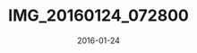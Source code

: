 ---
date: 2016-01-24
slug: IMG_20160124_072800
title: IMG_20160124_072800
image:
  ModifyDate: '2016:01:24 07:28:02'
  GPSInfo: 700
  Model: Nexus 6P
  ImageWidth: 4000
  ResolutionUnit: 2
  YCbCrPositioning: 1
  ImageHeight: 2992
  YResolution: 72
  Orientation: 1
  Software: HDR+ 1.0.106412213r
  ExifOffset: 242
  XResolution: 72
  Make: Huawei
  path: /life/IMG_20160124_072800.jpg
  name: IMG_20160124_072800
  thumb_path: /life/thumb_IMG_20160124_072800.jpg
thumbnail:
  ImageWidth: 240
  ResolutionUnit: 2
  ImageHeight: 176
  YResolution: 72
  Orientation: 1
  ThumbnailLength: 3982
  ThumbnailOffset: 1055
  Compression: 6
  XResolution: 72
exif:
  ColorSpace: 1
  FNumber: 2
  CreateDate: '2016:01:24 07:28:02'
  SubjectDistanceRange: 0
  FocalLength: 4.67
  ApertureValue: 2
  ExposureMode: 0
  ExifImageHeight: 2992
  CustomRendered: 1
  MaxApertureValue: 2
  SceneCaptureType: 0
  SceneType: !<tag:yaml.org,2002:binary> AQ==
  DigitalZoomRatio: 1
  Saturation: 0
  ExposureProgram: 2
  Sharpness: 0
  ExifImageWidth: 4000
  ShutterSpeedValue: 11.19
  MeteringMode: 2
  DateTimeOriginal: '2016:01:24 07:28:02'
  ComponentsConfiguration: !<tag:yaml.org,2002:binary> AQIDAA==
  SubjectDistance: 0
  Flash: 16
  ExifVersion: !<tag:yaml.org,2002:binary> MDIxMA==
  Contrast: 0
  ISO: 60
  SensingMethod: 2
  FlashpixVersion: !<tag:yaml.org,2002:binary> MDEwMA==
  ExposureTime: 0.000428
gps:
  GPSDateStamp: '2016:01:24'
  GPSAltitudeRef: 1
  GPSLongitudeRef: W
  GPSLongitude:
    - 118
    - 28
    - 43.61
  GPSImgDirection: 125
  GPSLatitudeRef: 'N'
  GPSTimeStamp:
    - 15
    - 27
    - 50
  GPSImgDirectionRef: M
  GPSAltitude: 28
  GPSLatitude:
    - 33
    - 59
    - 32.61
interoperability: {}
makernote: {}

---
